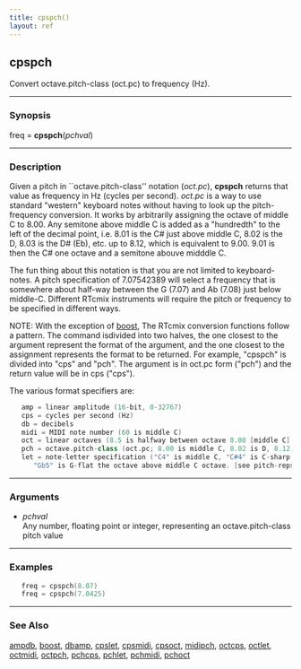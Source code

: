 ```yaml
---
title: cpspch()
layout: ref
---
```


## cpspch

Convert octave.pitch-class (oct.pc) to frequency (Hz).

-----

### Synopsis

freq = **cpspch**(*pchval*)

-----

### Description

Given a pitch in \`\`octave.pitch-class'' notation (*oct.pc*),
**cpspch** returns that value as frequency in Hz (cycles per second).
*oct.pc* is a way to use standard "western" keyboard notes without
having to look up the pitch-frequency conversion. It works by
arbitrarily assigning the octave of middle C to 8.00. Any semitone above
middle C is added as a "hundredth" to the left of the decimal point,
i.e. 8.01 is the C\# just above middle C, 8.02 is the D, 8.03 is the D\#
(Eb), etc. up to 8.12, which is equivalent to 9.00. 9.01 is then the C\#
one octave and a semitone abouve midddle C.

The fun thing about this notation is that you are not limited to
keyboard-notes. A pitch specification of 7.07542389 will select a
frequency that is somewhere about half-way between the G (7.07) and Ab
(7.08) just below middle-C. Different RTcmix instruments will require
the pitch or frequency to be specified in different ways.

NOTE: With the exception of [boost](boost.html), The RTcmix conversion
functions follow a pattern. The command isdivided into two halves, the
one closest to the argument represent the format of the argument, and
the one closest to the assignment represents the format to be returned.
For example, "cpspch" is divided into "cps" and "pch". The argument is
in oct.pc form ("pch") and the return value will be in cps ("cps").

The various format specifiers are:

```cpp
   amp = linear amplitude (16-bit, 0-32767)
   cps = cycles per second (Hz)
   db = decibels
   midi = MIDI note number (60 is middle C)
   oct = linear octaves (8.5 is halfway between octave 8.00 [middle C] and 9.00)
   pch = octave.pitch-class (oct.pc; 8.00 is middle C, 8.02 is D, 8.12 = 9.00 = C above middle C)
   let = note-letter specification ("C4" is middle C, "C#4" is C-sharp above middle C,
      "Gb5" is G-flat the octave above middle C octave. [see pitch-reps for more info])
```

-----

### Arguments

  - *pchval*  
    Any number, floating point or integer, representing an
    octave.pitch-class pitch value

-----

### Examples

```cpp
   freq = cpspch(8.07)
   freq = cpspch(7.0425)
```

-----

### See Also

[ampdb](ampdb.html), [boost](boost.html), [dbamp](dbamp.html),
[cpslet](cpslet.html), [cpsmidi](cpsmidi.html), [cpsoct](cpsoct.html),
[midipch](midipch.html), [octcps](octcps.html), [octlet](octlet.html),
[octmidi](octmidi.html), [octpch](octpch.html), [pchcps](pchcps.html),
[pchlet](pchlet.html), [pchmidi](pchmidi.html), [pchoct](pchoct.html)
